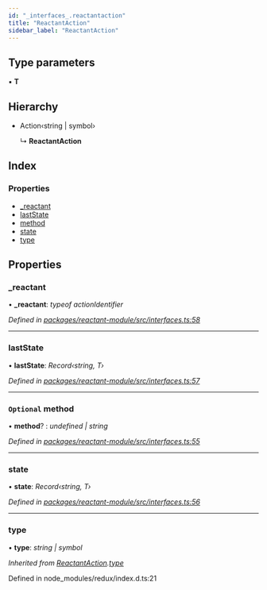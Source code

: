 ```yaml
---
id: "_interfaces_.reactantaction"
title: "ReactantAction"
sidebar_label: "ReactantAction"
---
```


## Type parameters

▪ **T**

## Hierarchy

* Action‹string | symbol›

  ↳ **ReactantAction**

## Index

### Properties

* [_reactant](_interfaces_.reactantaction.md#_reactant)
* [lastState](_interfaces_.reactantaction.md#laststate)
* [method](_interfaces_.reactantaction.md#optional-method)
* [state](_interfaces_.reactantaction.md#state)
* [type](_interfaces_.reactantaction.md#type)

## Properties

###  _reactant

• **_reactant**: *typeof actionIdentifier*

*Defined in [packages/reactant-module/src/interfaces.ts:58](https://github.com/unadlib/reactant/blob/eb2792e/packages/reactant-module/src/interfaces.ts#L58)*

___

###  lastState

• **lastState**: *Record‹string, T›*

*Defined in [packages/reactant-module/src/interfaces.ts:57](https://github.com/unadlib/reactant/blob/eb2792e/packages/reactant-module/src/interfaces.ts#L57)*

___

### `Optional` method

• **method**? : *undefined | string*

*Defined in [packages/reactant-module/src/interfaces.ts:55](https://github.com/unadlib/reactant/blob/eb2792e/packages/reactant-module/src/interfaces.ts#L55)*

___

###  state

• **state**: *Record‹string, T›*

*Defined in [packages/reactant-module/src/interfaces.ts:56](https://github.com/unadlib/reactant/blob/eb2792e/packages/reactant-module/src/interfaces.ts#L56)*

___

###  type

• **type**: *string | symbol*

*Inherited from [ReactantAction](_interfaces_.reactantaction.md).[type](_interfaces_.reactantaction.md#type)*

Defined in node_modules/redux/index.d.ts:21
